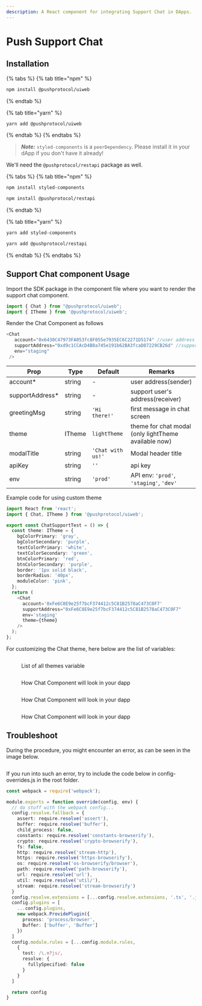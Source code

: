 ```yaml
---
description: A React component for integrating Support Chat in DApps.
---
```


# Push Support Chat

## Installation

{% tabs %}
{% tab title="npm" %}
```bash
npm install @pushprotocol/uiweb
```
{% endtab %}

{% tab title="yarn" %}
```bash
yarn add @pushprotocol/uiweb
```
{% endtab %}
{% endtabs %}

> _**Note:**_ `styled-components` is a `peerDependency`. Please install it in your dApp if you don't have it already!

We'll need the `@pushprotocol/restapi` package as well.

{% tabs %}
{% tab title="npm" %}
```bash
npm install styled-components

npm install @pushprotocol/restapi
```
{% endtab %}

{% tab title="yarn" %}
```bash
yarn add styled-components

yarn add @pushprotocol/restapi
```
{% endtab %}
{% endtabs %}

## Support Chat component Usage

Import the SDK package in the component file where you want to render the support chat component.

```typescript
import { Chat } from "@pushprotocol/uiweb";
import { ITheme } from '@pushprotocol/uiweb';
```

Render the Chat Component as follows

```typescript
<Chat
   account="0x6430C47973FA053fc8F055e7935EC6C2271D5174" //user address
   supportAddress="0xd9c1CCAcD4B8a745e191b62BA3fcaD87229CB26d" //support address
   env="staging"
 />
```

| Prop             | Type   | Default           | Remarks                                              |
| ---------------- | ------ | ----------------- | ---------------------------------------------------- |
| account\*        | string | -                 | user address(sender)                                 |
| supportAddress\* | string | -                 | support user's address(receiver)                     |
| greetingMsg      | string | `'Hi there!'`     | first message in chat screen                         |
| theme            | ITheme | `lightTheme`      | theme for chat modal (only lightTheme available now) |
| modalTitle       | string | `'Chat with us!'` | Modal header title                                   |
| apiKey           | string | `''`              | api key                                              |
| env              | string | `'prod'`          | API env: `'prod'`, `'staging'`, `'dev'`              |

Example code for using custom theme

```typescript
import React from 'react';
import { Chat, ITheme } from '@pushprotocol/uiweb';

export const ChatSupportTest = () => {
  const theme: ITheme = {
    bgColorPrimary: 'gray',
    bgColorSecondary: 'purple',
    textColorPrimary: 'white',
    textColorSecondary: 'green',
    btnColorPrimary: 'red',
    btnColorSecondary: 'purple',
    border: '1px solid black',
    borderRadius: '40px',
    moduleColor: 'pink',
  };
  return (
    <Chat
      account='0xFe6C8E9e25f7bcF374412c5C81B2578aC473C0F7'
      supportAddress="0xFe6C8E9e25f7bcF374412c5C81B2578aC473C0F7"
      env='staging'
      theme={theme}
    />
  );
};
```

For customizing the Chat theme, here below are the list of variables:

<figure><img src="../../../../.gitbook/assets/Push Sdk Diagram (1).png" alt=""><figcaption><p>List of all themes variable</p></figcaption></figure>

<figure><img src="../../../../.gitbook/assets/pushLogo.png" alt=""><figcaption><p>How Chat Component will look in your dapp</p></figcaption></figure>

<figure><img src="../../../../.gitbook/assets/chat1.png" alt=""><figcaption><p>How Chat Component will look in your dapp</p></figcaption></figure>

<figure><img src="../../../../.gitbook/assets/chat2.png" alt=""><figcaption><p>How Chat Component will look in your dapp</p></figcaption></figure>

## Troubleshoot

During the procedure, you might encounter an error, as can be seen in the image below.

<figure><img src="../../../../.gitbook/assets/err-1.png" alt=""><figcaption></figcaption></figure>

If you run into such an error, try to include the code below in config-overrides.js in the root folder.

```typescript
const webpack = require('webpack');

module.exports = function override(config, env) {
  // do stuff with the webpack config...
  config.resolve.fallback = {
    assert: require.resolve('assert'),
    buffer: require.resolve('buffer'),
    child_process: false,
    constants: require.resolve('constants-browserify'),
    crypto: require.resolve('crypto-browserify'),
    fs: false,
    http: require.resolve('stream-http'),
    https: require.resolve('https-browserify'),
    os: require.resolve('os-browserify/browser'),
    path: require.resolve('path-browserify'),
    url: require.resolve('url'),
    util: require.resolve('util/'),
    stream: require.resolve('stream-browserify')
  }
  config.resolve.extensions = [...config.resolve.extensions, '.ts', '.js']
  config.plugins = [
    ...config.plugins,
    new webpack.ProvidePlugin({
      process: 'process/browser',
      Buffer: ['buffer', 'Buffer']
    })
  ]
  config.module.rules = [...config.module.rules,
    {
      test: /\.m?js/,
      resolve: {
        fullySpecified: false
      }
    }
  ]

  return config
}
```
